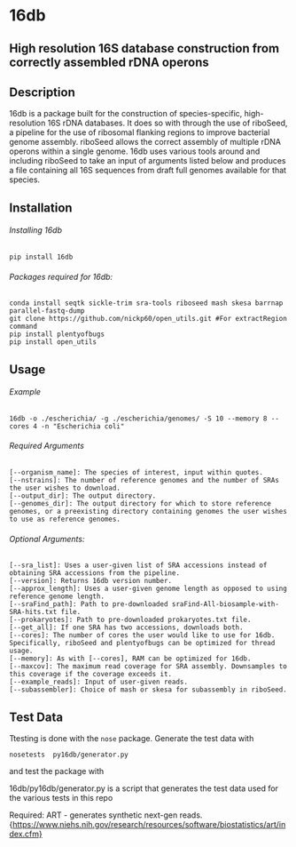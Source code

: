 # 16db
## High resolution 16S database construction from correctly assembled rDNA operons

## Description
16db is a package built for the construction of species-specific, high-resolution 16S rDNA databases.
It does so with through the use of riboSeed, a pipeline for the use of ribosomal flanking regions to improve bacterial genome assembly.
riboSeed allows the correct assembly of multiple rDNA operons within a single genome. 16db uses various tools around and including
riboSeed to take an input of arguments listed below and produces a file containing all 16S sequences from draft full genomes available for that species.


## Installation
###### Installing 16db
```pip install 16db```

###### Packages required for 16db:
```
conda install seqtk sickle-trim sra-tools riboseed mash skesa barrnap parallel-fastq-dump
git clone https://github.com/nickp60/open_utils.git #For extractRegion command
pip install plentyofbugs
pip install open_utils
```



## Usage
###### Example
```
16db -o ./escherichia/ -g ./escherichia/genomes/ -S 10 --memory 8 --cores 4 -n "Escherichia coli"
```
###### Required Arguments
```
[--organism_name]: The species of interest, input within quotes.
[--nstrains]: The number of reference genomes and the number of SRAs the user wishes to download.
[--output_dir]: The output directory.
[--genomes_dir]: The output directory for which to store reference genomes, or a preexisting directory containing genomes the user wishes to use as reference genomes.
```
###### Optional Arguments:
```
[--sra_list]: Uses a user-given list of SRA accessions instead of obtaining SRA accessions from the pipeline.
[--version]: Returns 16db version number.
[--approx_length]: Uses a user-given genome length as opposed to using reference genome length.
[--sraFind_path]: Path to pre-downloaded sraFind-All-biosample-with-SRA-hits.txt file.
[--prokaryotes]: Path to pre-downloaded prokaryotes.txt file.
[--get_all]: If one SRA has two accessions, downloads both.
[--cores]: The number of cores the user would like to use for 16db. Specifically, riboSeed and plentyofbugs can be optimized for thread usage.
[--memory]: As with [--cores], RAM can be optimized for 16db.
[--maxcov]: The maximum read coverage for SRA assembly. Downsamples to this coverage if the coverage exceeds it.
[--example_reads]: Input of user-given reads.
[--subassembler]: Choice of mash or skesa for subassembly in riboSeed.
```

## Test Data
Ttesting is done with the `nose` package. Generate the test data with
```
nosetests  py16db/generator.py
```
and test the package with


16db/py16db/generator.py is a script that generates the test data used for the
various tests in this repo

Required:
ART - generates synthetic next-gen reads.
{https://www.niehs.nih.gov/research/resources/software/biostatistics/art/index.cfm}
